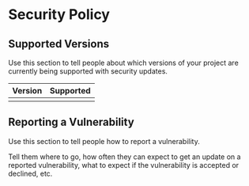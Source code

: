 # Security Policy

## Supported Versions

Use this section to tell people about which versions of your project are
currently being supported with security updates.

| Version | Supported          |
| ------- | ------------------ |
|    | |


## Reporting a Vulnerability

Use this section to tell people how to report a vulnerability.

Tell them where to go, how often they can expect to get an update on a
reported vulnerability, what to expect if the vulnerability is accepted or
declined, etc.
